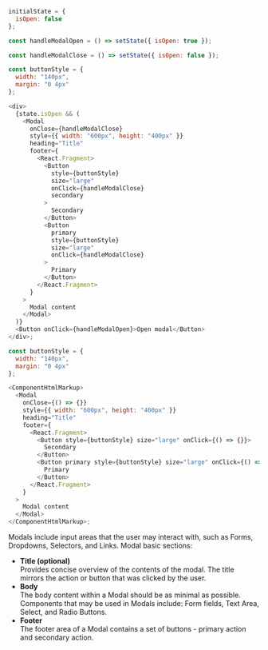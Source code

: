 ```js
initialState = {
  isOpen: false
};

const handleModalOpen = () => setState({ isOpen: true });

const handleModalClose = () => setState({ isOpen: false });

const buttonStyle = {
  width: "140px",
  margin: "0 4px"
};

<div>
  {state.isOpen && (
    <Modal
      onClose={handleModalClose}
      style={{ width: "600px", height: "400px" }}
      heading="Title"
      footer={
        <React.Fragment>
          <Button
            style={buttonStyle}
            size="large"
            onClick={handleModalClose}
            secondary
          >
            Secondary
          </Button>
          <Button
            primary
            style={buttonStyle}
            size="large"
            onClick={handleModalClose}
          >
            Primary
          </Button>
        </React.Fragment>
      }
    >
      Modal content
    </Modal>
  )}
  <Button onClick={handleModalOpen}>Open modal</Button>
</div>;
```

```js noeditor
const buttonStyle = {
  width: "140px",
  margin: "0 4px"
};

<ComponentHtmlMarkup>
  <Modal
    onClose={() => {}}
    style={{ width: "600px", height: "400px" }}
    heading="Title"
    footer={
      <React.Fragment>
        <Button style={buttonStyle} size="large" onClick={() => {}}>
          Secondary
        </Button>
        <Button primary style={buttonStyle} size="large" onClick={() => {}}>
          Primary
        </Button>
      </React.Fragment>
    }
  >
    Modal content
  </Modal>
</ComponentHtmlMarkup>;
```

Modals include input areas that the user may interact with, such as Forms, Dropdowns, Selectors, and Links.
Modal basic sections:

<ul>
  <li>
    <b>Title (optional)</b><br />
    Provides concise overview of the contents of the modal. The title mirrors the action or button that was clicked by the user.
  </li>
  <li>
    <b>Body</b><br />
    The body content within a Modal should be as minimal as possible. Components that may be used in Modals include: Form fields, Text Area, Select, and Radio Buttons.
  </li>
  <li>
    <b>Footer</b><br />
    The footer area of a Modal contains a set of buttons - primary action and secondary action.
  </li>
</ul>
